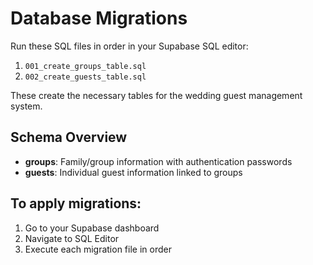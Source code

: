 # Database Migrations

Run these SQL files in order in your Supabase SQL editor:

1. `001_create_groups_table.sql`
2. `002_create_guests_table.sql`

These create the necessary tables for the wedding guest management system.

## Schema Overview

- **groups**: Family/group information with authentication passwords
- **guests**: Individual guest information linked to groups

## To apply migrations:
1. Go to your Supabase dashboard
2. Navigate to SQL Editor
3. Execute each migration file in order